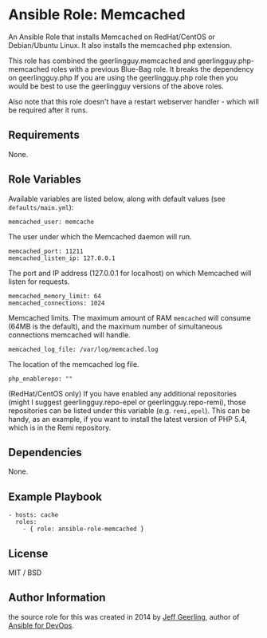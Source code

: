 # Ansible Role: Memcached


An Ansible Role that installs Memcached on RedHat/CentOS or Debian/Ubuntu Linux. It also installs the memcached php extension.

This role has combined the geerlingguy.memcached and geerlingguy.php-memcached roles with a previous Blue-Bag role. It breaks the dependency on geerlingguy.php
If you are using the geerlingguy.php role then you would be best to use the geerlingguy versions of the above roles.

Also note that this role doesn't have a restart webserver handler - which will be required after it runs.

## Requirements

None.

## Role Variables

Available variables are listed below, along with default values (see `defaults/main.yml`):

    memcached_user: memcache

The user under which the Memcached daemon will run.

    memcached_port: 11211
    memcached_listen_ip: 127.0.0.1

The port and IP address (127.0.0.1 for localhost) on which Memcached will listen for requests.

    memcached_memory_limit: 64
    memcached_connections: 1024

Memcached limits. The maximum amount of RAM `memcached` will consume (64MB is the default), and the maximum number of simultaneous connections memcached will handle.

    memcached_log_file: /var/log/memcached.log

The location of the memcached log file.

    php_enablerepo: ""

(RedHat/CentOS only) If you have enabled any additional repositories (might I suggest geerlingguy.repo-epel or geerlingguy.repo-remi), those repositories can be listed under this variable (e.g. `remi,epel`). This can be handy, as an example, if you want to install the latest version of PHP 5.4, which is in the Remi repository.

## Dependencies

None.

## Example Playbook

    - hosts: cache
      roles:
        - { role: ansible-role-memcached }

## License

MIT / BSD

## Author Information

the source role for this was created in 2014 by [Jeff Geerling](http://jeffgeerling.com/), author of [Ansible for DevOps](http://ansiblefordevops.com/).
